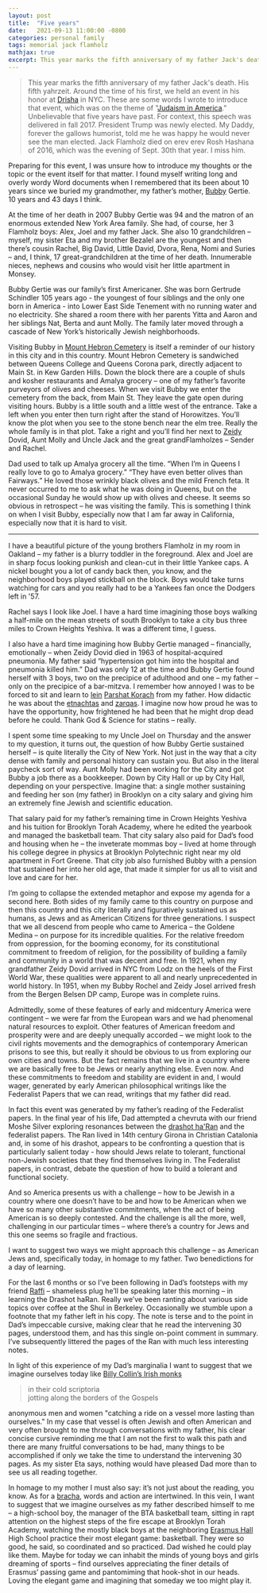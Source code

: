 ```yaml
---
layout: post
title:  "Five years"
date:   2021-09-13 11:00:00 -0800
categories: personal family
tags: memorial jack flamholz
mathjax: true
excerpt: This year marks the fifth anniversary of my father Jack's death. His fifth yahrzeit. Around the time of his first, we held an event in his honor at Drisha in NYC. These are some words I wrote to introduce that event, which was on the theme of "Judaism in America." Unbelievable that five years have past. For context, this speech was delivered in fall 2017. President Trump was newly elected. My Daddy, forever the gallows humorist, told me he was happy he would never see the man elected. Jack Flamholz died on erev erev Rosh Hashana of 2016, which was the evening of Sept. 30th that year. I miss him. 
---
```


> This year marks the fifth anniversary of my father Jack's death. His fifth yahrzeit. Around the time of his first, we held an event in his honor at [Drisha](https://drisha.org/yomiyun/) in NYC. These are some words I wrote to introduce that event, which was on the theme of "[Judaism in America](https://drisha.org/yomiyun/)." Unbelievable that five years have past. For context, this speech was delivered in fall 2017. President Trump was newly elected. My Daddy, forever the gallows humorist, told me he was happy he would never see the man elected. Jack Flamholz died on erev erev Rosh Hashana of 2016, which was the evening of Sept. 30th that year. I miss him. 

Preparing for this event, I was unsure how to introduce my thoughts or the topic or the event itself for that matter. I found myself writing long and overly wordy Word documents when I remembered that its been about 10 years since we buried my grandmother, my father’s mother, [Bubby](https://jel.jewish-languages.org/words/85) Gertie. 10 years and 43 days I think. 

At the time of her death in 2007 Bubby Gertie was 94 and the matron of an enormous extended New York Area family. She had, of course, her 3 Flamholz boys: Alex, Joel and my father Jack. She also 10 grandchildren – myself, my sister Eta and my brother Bezalel are the youngest and then there’s cousin Rachel, Big David, Little David, Dvora, Rena, Nomi and Suries – and, I think, 17 great-grandchildren at the time of her death. Innumerable nieces, nephews and cousins who would visit her little apartment in Monsey.

Bubby Gertie was our family’s first Americaner. She was born Gertrude Schindler 105 years ago - the youngest of four siblings and the only one born in America - into Lower East Side Tenement with no running water and no electricity. She shared a room there with her parents Yitta and Aaron and her siblings Nat, Berta and aunt Molly. The family later moved through a cascade of New York’s historically Jewish neighborhoods. 

Visiting Bubby in [Mount Hebron Cemetery](https://en.wikipedia.org/wiki/Mount_Hebron_Cemetery_(New_York_City)) is itself a reminder of our history in this city and in this country. Mount Hebron Cemetery is sandwiched between Queens College and Queens Corona park, directly adjacent to Main St. in Kew Garden Hills. Down the block there are a couple of shuls and kosher restaurants and Amalya grocery – one of my father’s favorite purveyors of olives and cheeses. When we visit Bubby we enter the cemetery from the back, from Main St. They leave the gate open during visiting hours. Bubby is a little south and a little west of the entrance. Take a left when you enter then turn right after the stand of Horowitzes. You’ll know the plot when you see to the stone bench near the elm tree. Really the whole family is in that plot. Take a right and you’ll find her next to [Zeidy](https://jel.jewish-languages.org/words/631) Dovid, Aunt Molly and Uncle Jack and the great grandFlamholzes – Sender and Rachel. 

Dad used to talk up Amalya grocery all the time. “When I’m in Queens I really love to go to Amalya grocery.” “They have even better olives than Fairways.” He loved those wrinkly black olives and the mild French feta. It never occurred to me to ask what he was doing in Queens, but on the occasional Sunday he would show up with olives and cheese. It seems so obvious in retrospect – he was visiting the family. This is something I think on when I visit Bubby, especially now that I am far away in California, especially now that it is hard to visit. 

------

I have a beautiful picture of the young brothers Flamholz in my room in Oakland – my father is a blurry toddler in the foreground. Alex and Joel are in sharp focus looking punkish and clean-cut in their little Yankee caps. A nickel bought you a lot of candy back then, you know, and the neighborhood boys played stickball on the block. Boys would take turns watching for cars and you really had to be a Yankees fan once the Dodgers left in '57. 

Rachel says I look like Joel. I have a hard time imagining those boys walking a half-mile on the mean streets of south Brooklyn to take a city bus three miles to Crown Heights Yeshiva. It was a different time, I guess. 

I also have a hard time imagining how Bubby Gertie managed – financially, emotionally – when Zeidy Dovid died in 1963 of hospital-acquired pneumonia. My father said “hypertension got him into the hospital and pneumonia killed him.” Dad was only 12 at the time and Bubby Gertie found herself with 3 boys, two on the precipice of adulthood and one – my father – only on the precipice of a bar-mitzva. I remember how annoyed I was to be forced to sit and learn to [lein](https://jel.jewish-languages.org/words/306) [Parshat Korach](https://en.wikipedia.org/wiki/Korach_(parashah)) from my father. How didactic he was about the [etnachtas](https://en.wikipedia.org/wiki/Hebrew_cantillation) and [zarqas](https://en.wikipedia.org/wiki/Hebrew_cantillation). I imagine now how proud he was to have the opportunity, how frightened he had been that he might drop dead before he could. Thank God & Science for statins – really. 

I spent some time speaking to my Uncle Joel on Thursday and the answer to my question, it turns out, the question of how Bubby Gertie sustained herself – is quite literally the City of New York. Not just in the way that a city dense with family and personal history can sustain you. But also in the literal paycheck sort of way. Aunt Molly had been working for the City and got Bubby a job there as a bookkeeper. Down by City Hall or up by City Hall, depending on your perspective. Imagine that: a single mother sustaining and feeding her son (my father) in Brooklyn on a city salary and giving him an extremely fine Jewish and scientific education.  

That salary paid for my father’s remaining time in Crown Heights Yeshiva and his tuition for Brooklyn Torah Academy, where he edited the yearbook and managed the basketball team. That city salary also paid for Dad’s food and housing when he – the inveterate mommas boy – lived at home through his college degree in physics at Brooklyn Polytechnic right near my old apartment in Fort Greene. That city job also furnished Bubby with a pension that sustained her into her old age, that made it simpler for us all to visit and love and care for her. 

I’m going to collapse the extended metaphor and expose my agenda for a second here. Both sides of my family came to this country on purpose and then this country and this city literally and figuratively sustained us as humans, as Jews and as American Citizens for three generations. I suspect that we all descend from people who came to America – the Goldene Medina – on purpose for its incredible qualities. For the relative freedom from oppression, for the booming economy, for its constitutional commitment to freedom of religion, for the possibility of building a family and community in a world that was decent and free. In 1921, when my grandfather Zeidy Dovid arrived in NYC from Lodz on the heels of the First World War, these qualities were apparent to all and nearly unprecedented in world history. In 1951, when my Bubby Rochel and Zeidy Josel arrived fresh from the Bergen Belsen DP camp, Europe was in complete ruins. 

Admittedly, some of these features of early and midcentury America were contingent – we were far from the European wars and we had phenomenal natural resources to exploit. Other features of American freedom and prosperity were and are deeply unequally accorded – we might look to the civil rights movements and the demographics of contemporary American prisons to see this, but really it should be obvious to us from exploring our own cities and towns. But the fact remains that we live in a country where we are basically free to be Jews or nearly anything else. Even now. And these commitments to freedom and stability are evident in and, I would wager, generated by early American philosophical writings like the Federalist Papers that we can read, writings that my father did read.

In fact this event was generated by my father’s reading of the Federalist papers. In the final year of his life, Dad attempted a chevruta with our friend Moshe Silver exploring resonances between the [drashot ha'Ran](https://en.wikipedia.org/wiki/Nissim_of_Gerona) and the federalist papers. The Ran lived in 14th century Girona in Christian Catalonia and, in some of his drashot, appears to be confronting a question that is particularly salient today - how should Jews relate to tolerant, functional non-Jewish societies that they find themselves living in. The Federalist papers, in contrast, debate the question of how to build a tolerant and functional society. 

And so America presents us with a challenge – how to be Jewish in a country where one doesn’t have to be and how to be American when we have so many other substantive commitments, when the act of being American is so deeply contested. And the challenge is all the more, well, challenging in our particular times – where there’s a country for Jews and this one seems so fragile and fractious.

I want to suggest two ways we might approach this challenge – as American Jews and, specifically today, in homage to my father. Two benedictions for a day of learning.  

For the last 6 months or so I’ve been following in Dad’s footsteps with my friend [Raffi](https://engl.uic.edu/profiles/magarik-raphael/) – shameless plug he’ll be speaking later this morning – in learning the Drashot haRan. Really we’ve been ranting about various side topics over coffee at the Shul in Berkeley. Occasionally we stumble upon a footnote that my father left in his copy. The note is terse and to the point in Dad’s impeccable cursive, making clear that he read the intervening 30 pages, understood them, and has this single on-point comment in summary. I’ve subsequently littered the pages of the Ran with much less interesting notes. 

In light of this experience of my Dad’s marginalia I want to suggest that we imagine ourselves today like [Billy Collin’s Irish monks](https://www.poetryfoundation.org/poetrymagazine/browse?contentId=39493) 

> in their cold scriptoria  
> jotting along the borders of the Gospels  

anonymous men and women "catching a ride on a vessel more lasting than ourselves." In my case that vessel is often Jewish and often American and very often brought to me through conversations with my father, his clear concise cursive reminding me that I am not the first to walk this path and there are many fruitful conversations to be had, many things to be accomplished if only we take the time to understand the intervening 30 pages. As my sister Eta says, nothing would have pleased Dad more than to see us all reading together. 

In homage to my mother I must also say: it’s not just about the reading, you know. As for a [bracha](https://jel.jewish-languages.org/words/81), words and action are intertwined. In this vein, I want to suggest that we imagine ourselves as my father described himself to me – a high-school boy, the manager of the BTA basketball team, sitting in rapt attention on the highest steps of the fire escape at Brooklyn Torah Academy, watching the mostly black boys at the neighboring [Erasmus Hall](https://en.wikipedia.org/wiki/Erasmus_Hall_High_School) High School practice their most elegant game: basketball. They were so good, he said, so coordinated and so practiced. Dad wished he could play like them. Maybe for today we can inhabit the minds of young boys and girls dreaming of sports – find ourselves appreciating the finer details of Erasmus’ passing game and pantomiming that hook-shot in our heads. Loving the elegant game and imagining that someday we too might play it. 

